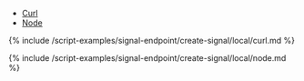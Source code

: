 <!-- Nav tabs -->
<ul class="nav nav-tabs code-nav-tabs" id="myTab" role="tablist">
  <li class="nav-item">
    <a class="nav-link curl-language active" id="create-signal-curl-local-tab" data-toggle="tab" href="#create-signal-curl-local" role="tab" aria-controls="create-signal-curl-local" aria-selected="true">Curl</a>
  </li>
  <li class="nav-item">
    <a class="nav-link node-language" id="create-signal-node-local-tab" data-toggle="tab" href="#create-signal-node-local" role="tab" aria-controls="create-signal-node-local" aria-selected="false">Node</a>
  </li>
</ul>

<!-- Tab panes -->
<div class="tab-content">

<!-- Curl code -->
<div class="code tab-pane active" id="create-signal-curl-local" role="tabpanel" aria-labelledby="create-signal-curl-local-tab" markdown="1">
{% include /script-examples/signal-endpoint/create-signal/local/curl.md %}

<!-- copy button -->
<a class="btn btn-sm"  data-toggle="tooltip" data-placement="top" title="copy" onclick="copyToClipBoard('create-signal-curl-local')"><i class="fa fa-copy"></i></a>
</div>

<!-- Node code -->
<div class="code tab-pane" id="create-signal-node-local" role="tabpanel" aria-labelledby="create-signal-node-local-tab" markdown="1">
{% include /script-examples/signal-endpoint/create-signal/local/node.md %}

<!-- copy button -->
<a class="btn btn-sm" data-toggle="tooltip" data-placement="top" title="copy"  onclick="copyToClipBoard('create-signal-node-local')"><i class="fa fa-copy"></i></a>
</div>
</div>